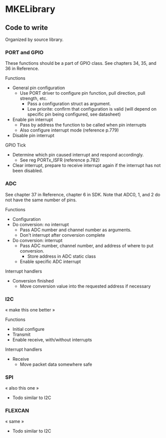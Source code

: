 # MKELibrary


## Code to write

Organized by source library.

### PORT and GPIO

These functions should be a part of GPIO class.
See chapters 34, 35, and 36 in Reference.

Functions
- General pin configuration
  - Use PORT driver to configure pin function, pull direction, pull strength, etc.
    - Pass a configuration struct as argument.
    - Low priorite: confirm that configuration is valid (will depend on specific pin being configured, see datasheet)
- Enable pin interrupt
  - Pass by address the function to be called when pin interrupts
  - Also configure interrupt mode (reference p.779)
- Disable pin interrupt

GPIO Tick
- Determine which pin caused interrupt and respond accordingly.
  - See reg PORTx_ISFR (reference p.782)
- Clear interrupt, prepare to receive interrupt again if the interrupt has not been disabled.

### ADC

See chapter 37 in Reference, chapter 6 in SDK.
Note that ADC0, 1, and 2 do not have the same number of pins.

Functions
- Configuration
- Do conversion: no interrupt
  - Pass ADC number and channel number as arguments.
  - Don't interrupt after conversion complete
- Do conversion: interrupt
  - Pass ADC number, channel number, and address of where to put conversion. 
    - Store address in ADC static class
  - Enable specific ADC interrupt

Interrupt handlers
- Conversion finished
  - Move conversion value into the requested address if necessary

### I2C

« make this one better »

Functions
- Initial configure
- Transmit
- Enable receive, with/without interrupts

Interrupt handlers
- Receive 
  - Move packet data somewhere safe

### SPI

« also this one » 

- Todo similar to I2C

### FLEXCAN

« same » 

- Todo similar to I2C
